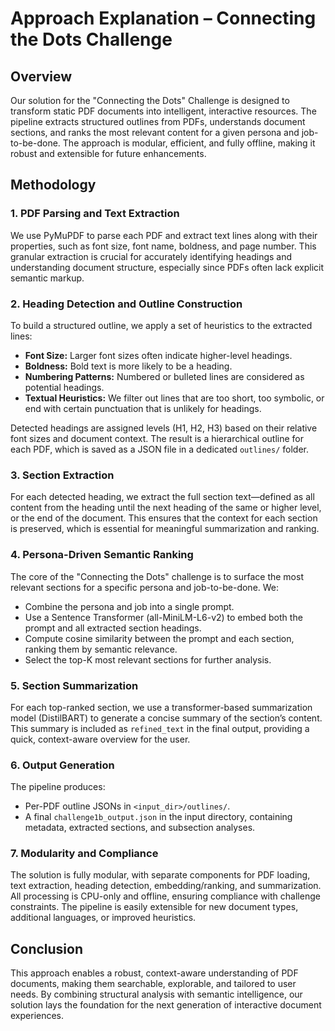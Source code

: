 # Approach Explanation – Connecting the Dots Challenge

## Overview
Our solution for the "Connecting the Dots" Challenge is designed to transform static PDF documents into intelligent, interactive resources. The pipeline extracts structured outlines from PDFs, understands document sections, and ranks the most relevant content for a given persona and job-to-be-done. The approach is modular, efficient, and fully offline, making it robust and extensible for future enhancements.

## Methodology

### 1. PDF Parsing and Text Extraction
We use PyMuPDF to parse each PDF and extract text lines along with their properties, such as font size, font name, boldness, and page number. This granular extraction is crucial for accurately identifying headings and understanding document structure, especially since PDFs often lack explicit semantic markup.

### 2. Heading Detection and Outline Construction
To build a structured outline, we apply a set of heuristics to the extracted lines:
- **Font Size:** Larger font sizes often indicate higher-level headings.
- **Boldness:** Bold text is more likely to be a heading.
- **Numbering Patterns:** Numbered or bulleted lines are considered as potential headings.
- **Textual Heuristics:** We filter out lines that are too short, too symbolic, or end with certain punctuation that is unlikely for headings.

Detected headings are assigned levels (H1, H2, H3) based on their relative font sizes and document context. The result is a hierarchical outline for each PDF, which is saved as a JSON file in a dedicated `outlines/` folder.

### 3. Section Extraction
For each detected heading, we extract the full section text—defined as all content from the heading until the next heading of the same or higher level, or the end of the document. This ensures that the context for each section is preserved, which is essential for meaningful summarization and ranking.

### 4. Persona-Driven Semantic Ranking
The core of the "Connecting the Dots" challenge is to surface the most relevant sections for a specific persona and job-to-be-done. We:
- Combine the persona and job into a single prompt.
- Use a Sentence Transformer (all-MiniLM-L6-v2) to embed both the prompt and all extracted section headings.
- Compute cosine similarity between the prompt and each section, ranking them by semantic relevance.
- Select the top-K most relevant sections for further analysis.

### 5. Section Summarization
For each top-ranked section, we use a transformer-based summarization model (DistilBART) to generate a concise summary of the section’s content. This summary is included as `refined_text` in the final output, providing a quick, context-aware overview for the user.

### 6. Output Generation
The pipeline produces:
- Per-PDF outline JSONs in `<input_dir>/outlines/`.
- A final `challenge1b_output.json` in the input directory, containing metadata, extracted sections, and subsection analyses.

### 7. Modularity and Compliance
The solution is fully modular, with separate components for PDF loading, text extraction, heading detection, embedding/ranking, and summarization. All processing is CPU-only and offline, ensuring compliance with challenge constraints. The pipeline is easily extensible for new document types, additional languages, or improved heuristics.

## Conclusion
This approach enables a robust, context-aware understanding of PDF documents, making them searchable, explorable, and tailored to user needs. By combining structural analysis with semantic intelligence, our solution lays the foundation for the next generation of interactive document experiences. 